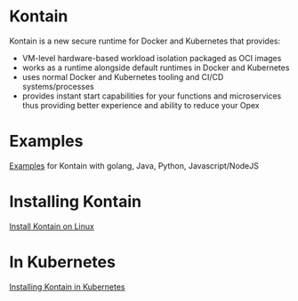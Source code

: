 # Kontain
Kontain is a new secure runtime for Docker and Kubernetes that provides:
- VM-level hardware-based workload isolation packaged as OCI images
- works as a runtime alongside default runtimes in Docker and Kubernetes
- uses normal Docker and Kubernetes tooling and CI/CD systems/processes
- provides instant start capabilities for your functions and microservices thus providing better experience and ability to reduce your Opex
# Examples
[Examples](/examples/) for Kontain with golang, Java, Python, Javascript/NodeJS

# Installing Kontain
[Install Kontain on Linux](/install/)

# In Kubernetes
[Installing Kontain in Kubernetes](/install_in_kubernetes/)
